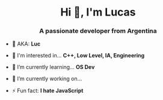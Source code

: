 <h1 align="center">Hi 👋, I'm Lucas</h1>
<h3 align="center">A passionate developer from Argentina</h3>

- 🔸 AKA: **Luc**

- 📌 I'm interested in... **C++, Low Level, IA, Engineering**

- 🌱 I’m currently learning... **OS Dev**

- 🔭 I’m currently working on... 

- ⚡ Fun fact: **I hate JavaScript**
